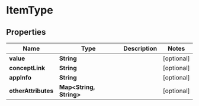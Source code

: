 

# ItemType


## Properties

| Name | Type | Description | Notes |
|------------ | ------------- | ------------- | -------------|
|**value** | **String** |  |  [optional] |
|**conceptLink** | **String** |  |  [optional] |
|**appInfo** | **String** |  |  [optional] |
|**otherAttributes** | **Map&lt;String, String&gt;** |  |  [optional] |



